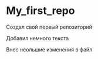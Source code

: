 ﻿# My_first_repo
Создал свой первый репозиторий

Добавил немного текста

Внес неольшие изменения в файл
